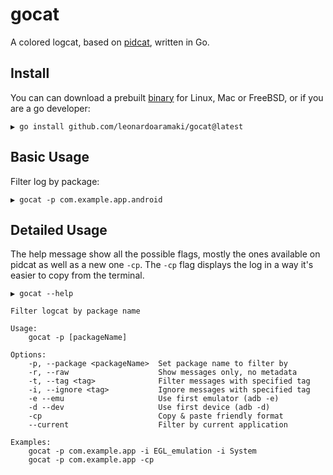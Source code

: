 # gocat

A colored logcat, based on [pidcat](https://github.com/JakeWharton/pidcat), written in Go.

## Install


You can can download a prebuilt [binary](https://github.com/leonardoaramaki/gocat/releases) for Linux, Mac or FreeBSD, or if 
you are a go developer:

```
▶ go install github.com/leonardoaramaki/gocat@latest

```

## Basic Usage

Filter log by package:

```
▶ gocat -p com.example.app.android
```

## Detailed Usage

The help message show all the possible flags, mostly the ones available on pidcat as well as a new one `-cp`. 
The `-cp` flag displays the log in a way it's easier to copy from the terminal.

```
▶ gocat --help

Filter logcat by package name

Usage:
	gocat -p [packageName]

Options:
	-p, --package <packageName>  Set package name to filter by
	-r, --raw                    Show messages only, no metadata
	-t, --tag <tag>              Filter messages with specified tag
	-i, --ignore <tag>           Ignore messages with specified tag
	-e --emu                     Use first emulator (adb -e)
	-d --dev                     Use first device (adb -d)
	-cp                          Copy & paste friendly format
    --current                    Filter by current application

Examples:
	gocat -p com.example.app -i EGL_emulation -i System
    gocat -p com.example.app -cp
```

